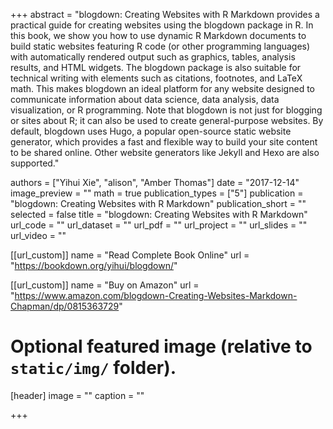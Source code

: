 +++
abstract = "blogdown: Creating Websites with R Markdown provides a practical guide for creating websites using the blogdown package in R. In this book, we show you how to use dynamic R Markdown documents to build static websites featuring R code (or other programming languages) with automatically rendered output such as graphics, tables, analysis results, and HTML widgets. The blogdown package is also suitable for technical writing with elements such as citations, footnotes, and LaTeX math. This makes blogdown an ideal platform for any website designed to communicate information about data science, data analysis, data visualization, or R programming. Note that blogdown is not just for blogging or sites about R; it can also be used to create general-purpose websites. By default, blogdown uses Hugo, a popular open-source static website generator, which provides a fast and flexible way to build your site content to be shared online. Other website generators like Jekyll and Hexo are also supported."

authors = ["Yihui Xie", "alison", "Amber Thomas"]
date = "2017-12-14"
image_preview = ""
math = true
publication_types = ["5"]
publication = "blogdown: Creating Websites with R Markdown"
publication_short = ""
selected = false
title = "blogdown: Creating Websites with R Markdown"
url_code = ""
url_dataset = ""
url_pdf = ""
url_project = ""
url_slides = ""
url_video = ""

[[url_custom]]
name = "Read Complete Book Online"
url = "https://bookdown.org/yihui/blogdown/"

[[url_custom]]
name = "Buy on Amazon"
url = "https://www.amazon.com/blogdown-Creating-Websites-Markdown-Chapman/dp/0815363729"

# Optional featured image (relative to `static/img/` folder).
[header]
image = ""
caption = ""

+++
